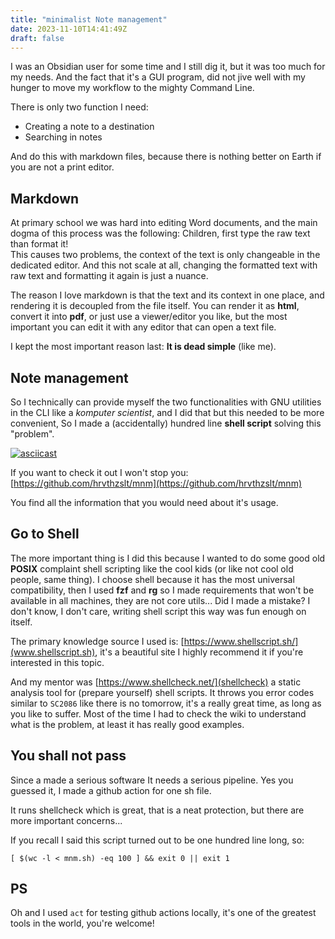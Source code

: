 ```yaml
---
title: "minimalist Note management"
date: 2023-11-10T14:41:49Z
draft: false
---
```


I was an Obsidian user for some time and I still dig it, but it was too much for my needs. And the fact that it's a GUI program, did not jive well with my hunger to move my workflow to the mighty Command Line.

<!--more-->

There is only two function I need:

- Creating a note to a destination
- Searching in notes

And do this with markdown files, because there is nothing better on Earth if you are not a print editor.

## Markdown

At primary school we was hard into editing Word documents, and the main dogma of this process was the following: Children, first type the raw text than format it!\
This causes two problems, the context of the text is only changeable in the dedicated editor. And this not scale at all, changing the formatted text with raw text and formatting it again is just a nuance.

The reason I love markdown is that the text and its context in one place, and rendering it is decoupled from the file itself. You can render it as **html**, convert it into **pdf**, or just use a viewer/editor you like, but the most important you can edit it with any editor that can open a text file.

I kept the most important reason last: **It is dead simple** (like me).

## Note management

So I technically can provide myself the two functionalities with GNU utilities in the CLI like a _komputer scientist_, and I did that but this needed to be more convenient, So I made a (accidentally) hundred line **shell script** solving this "problem".

[![asciicast](https://asciinema.org/a/UciUDOINZTiRMLnESDB96gByr.svg)](https://asciinema.org/a/UciUDOINZTiRMLnESDB96gByr)

If you want to check it out I won't stop you: [https://github.com/hrvthzslt/mnm](https://github.com/hrvthzslt/mnm)

You find all the information that you would need about it's usage.

## Go to Shell

The more important thing is I did this because I wanted to do some good old **POSIX** complaint shell scripting like the cool kids (or like not cool old people, same thing). I choose shell because it has the most universal compatibility, then I used **fzf** and **rg** so I made requirements that won't be available in all machines, they are not core utils... Did I made a mistake? I don't know, I don't care, writing shell script this way was fun enough on itself.

The primary knowledge source I used is: [https://www.shellscript.sh/](www.shellscript.sh), it's a beautiful site I highly recommend it if you're interested in this topic.

And my mentor was [https://www.shellcheck.net/](shellcheck) a static analysis tool for (prepare yourself) shell scripts. It throws you error codes similar to `SC2086` like there is no tomorrow, it's a really great time, as long as you like to suffer. Most of the time I had to check the wiki to understand what is the problem, at least it has really good examples.

## You shall not pass

Since a made a serious software It needs a serious pipeline. Yes you guessed it, I made a github action for one sh file.

It runs shellcheck which is great, that is a neat protection, but there are more important concerns...

If you recall I said this script turned out to be one hundred line long, so:

```shell
[ $(wc -l < mnm.sh) -eq 100 ] && exit 0 || exit 1
```

## PS

Oh and I used `act` for testing github actions locally, it's one of the greatest tools in the world, you're welcome!
